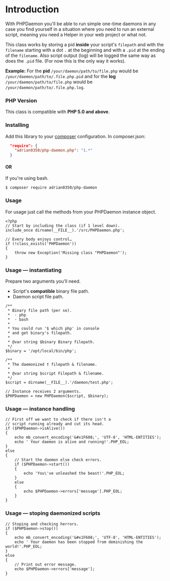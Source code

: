 # Introduction

With PHPDaemon you'll be able to run simple one-time daemons in any case
you find yourself in a situation where you need to run an external script,
meaning you need a Helper in your web project or what not.

This class works by storing a pid **inside** your script's `filepath` and with the `filename`
starting with a dot `.` at the beginning and with a `.pid` at the ending of the `filename`.
Also script output (log) will be logged the same way as does the `.pid` file.
(For now this is the only way it works).

**Example:**
For the **pid** `/your/daemon/path/to/file.php` would be `/your/daemon/path/to/.file.php.pid`
and for the **log** `/your/daemon/path/to/file.php` would be `/your/daemon/path/to/.file.php.log`.

### PHP Version

This class is compatible with **PHP 5.0 and above**.

### Installing
Add this library to your [composer](https://packagist.org/packages/adrian0350/php-daemon) configuration.
In composer.json:
```json
  "require": {
    "adrian0350/php-daemon.php": "1.*"
  }
```

#### OR

If you're using bash.
```
$ composer require adrian0350/php-daemon
```

### Usage
For usage just call the methods from your PHPDaemon instance object.
```
<?php
// Start by including the class (if 1 level down).
include_once dirname(__FILE__).'/src/PHPDaemon.php';

// Every body enjoys control…
if (!class_exists('PHPDaemon'))
{
	throw new Exception('Missing class "PHPDaemon"');
}
```
### Usage — instantiating
Prepare two arguments you'll need.
* Script's **compatible** binary file path.
* Daemon script file path.
```
/**
 * Binary file path (per se).
 *  · php
 *  · bash
 *
 * You could run '$ which php' in console
 * and get binary's filepath.
 *
 * @var string $binary Binary filepath.
 */
$binary = '/opt/local/bin/php';

/**
 * The daemonized † filepath & filename.
 *
 * @var string $script Filepath & filename.
 */
$script = dirname(__FILE__).'/daemon/test.php';

// Instance receives 2 arguments.
$PHPDaemon = new PHPDaemon($script, $binary);
```
### Usage — instance handling
```
// First off we want to check if there isn't a
// script running already and cut its head.
if ($PHPDaemon->isAlive())
{
	echo mb_convert_encoding('&#x1F608;', 'UTF-8', 'HTML-ENTITIES');
	echo ' Your daemon is alive and running!'.PHP_EOL;
}
else
{
	// Start the daemon else check errors.
	if ($PHPDaemon->start())
	{
		echo 'You\'ve unleashed the beast!'.PHP_EOL;
	}
	else
	{
		echo $PHPDaemon->errors['message'].PHP_EOL;
	}
}
```
### Usage — stoping daemonized scripts
```
// Stoping and checking herrors.
if ($PHPDaemon->stop())
{
	echo mb_convert_encoding('&#x1F608;', 'UTF-8', 'HTML-ENTITIES');
	echo ' Your daemon has been stopped from deminishing the world!'.PHP_EOL;
}
else
{
	// Print out error message.
	echo $PHPDaemon->errors['message'];
}
```
